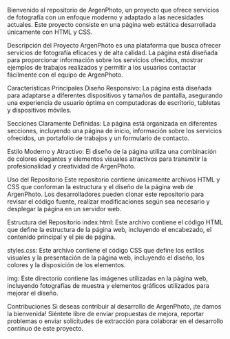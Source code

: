 
Bienvenido al repositorio de ArgenPhoto, un proyecto que ofrece servicios de fotografía con un enfoque moderno y adaptado a las necesidades actuales. Este proyecto consiste en una página web estática desarrollada únicamente con HTML y CSS.

Descripción del Proyecto
ArgenPhoto es una plataforma que busca ofrecer servicios de fotografía eficaces y de alta calidad. La página está diseñada para proporcionar información sobre los servicios ofrecidos, mostrar ejemplos de trabajos realizados y permitir a los usuarios contactar fácilmente con el equipo de ArgenPhoto.

Características Principales
Diseño Responsivo: La página está diseñada para adaptarse a diferentes dispositivos y tamaños de pantalla, asegurando una experiencia de usuario óptima en computadoras de escritorio, tabletas y dispositivos móviles.

Secciones Claramente Definidas: La página está organizada en diferentes secciones, incluyendo una página de inicio, información sobre los servicios ofrecidos, un portafolio de trabajos y un formulario de contacto.

Estilo Moderno y Atractivo: El diseño de la página utiliza una combinación de colores elegantes y elementos visuales atractivos para transmitir la profesionalidad y creatividad de ArgenPhoto.

Uso del Repositorio
Este repositorio contiene únicamente archivos HTML y CSS que conforman la estructura y el diseño de la página web de ArgenPhoto. Los desarrolladores pueden clonar este repositorio para revisar el código fuente, realizar modificaciones según sea necesario y desplegar la página en un servidor web.

Estructura del Repositorio
index.html: Este archivo contiene el código HTML que define la estructura de la página web, incluyendo el encabezado, el contenido principal y el pie de página.

styles.css: Este archivo contiene el código CSS que define los estilos visuales y la presentación de la página web, incluyendo el diseño, los colores y la disposición de los elementos.

img: Este directorio contiene las imágenes utilizadas en la página web, incluyendo fotografías de muestra y elementos gráficos utilizados para mejorar el diseño.

Contribuciones
Si deseas contribuir al desarrollo de ArgenPhoto, ¡te damos la bienvenida! Siéntete libre de enviar propuestas de mejora, reportar problemas o enviar solicitudes de extracción para colaborar en el desarrollo continuo de este proyecto.
